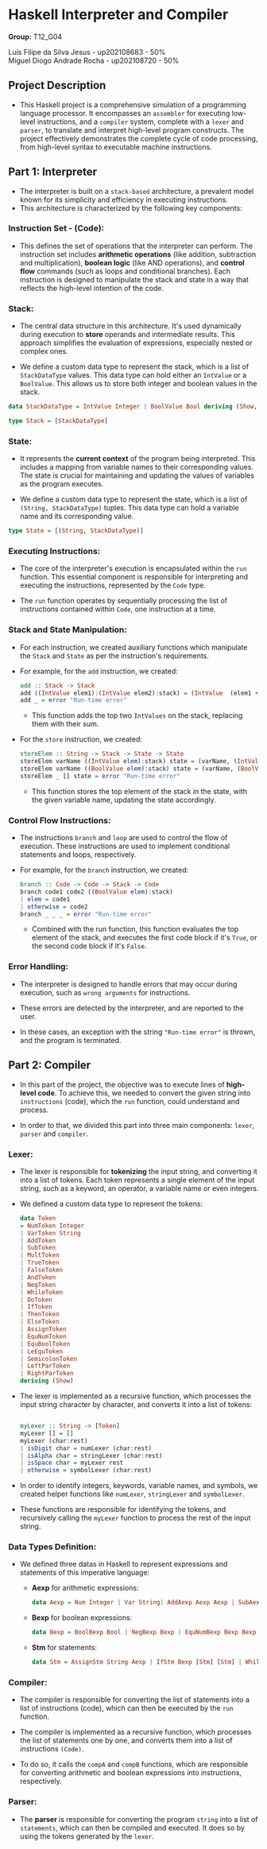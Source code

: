# Haskell Interpreter and Compiler

**Group:** T12_G04

Luís Filipe da Silva Jesus - up202108683 - 50%
<br>
Miguel Diogo Andrade Rocha - up202108720 - 50%

## Project Description

- This Haskell project is a comprehensive simulation of a programming language processor. It encompasses an `assembler` for executing low-level instructions, and a `compiler` system, complete with a `lexer` and `parser`, to translate and interpret high-level program constructs. The project effectively demonstrates the complete cycle of code processing, from high-level syntax to executable machine instructions.


## Part 1: Interpreter

- The interpreter is built on a `stack-based` architecture, a prevalent model known for its simplicity and efficiency in executing instructions.
- This architecture is characterized by the following key components:

### Instruction Set - (Code):
- This defines the set of operations that the interpreter can perform. The instruction set includes **arithmetic operations** (like addition, subtraction and multiplication), **boolean logic** (like AND operations), and **control flow** commands (such as loops and conditional branches). Each instruction is designed to manipulate the stack and state in a way that reflects the high-level intention of the code.

### Stack:
- The central data structure in this architecture. It's used dynamically during execution to **store** operands and intermediate results. This approach simplifies the evaluation of expressions, especially nested or complex ones.

- We define a custom data type to represent the stack, which is a list of `StackDataType` values. This data type can hold either an `IntValue` or a `BoolValue`. This allows us to store both integer and boolean values in the stack.

 ```haskell
 data StackDataType = IntValue Integer | BoolValue Bool deriving (Show, Eq)

 type Stack = [StackDataType]
 ```

### State:
- It represents the **current context** of the program being interpreted. This includes a mapping from variable names to their corresponding values. The state is crucial for maintaining and updating the values of variables as the program executes.

- We define a custom data type to represent the state, which is a list of `(String, StackDataType)` tuples. This data type can hold a variable name and its corresponding value.
 ```haskell
 type State = [(String, StackDataType)]
 ```

### Executing Instructions:
- The core of the interpreter's execution is encapsulated within the `run` function. This essential component is responsible for interpreting and executing the instructions, represented by the `Code` type. 

- The `run` function operates by sequentially processing the list of instructions contained within `Code`, one instruction at a time.

### Stack and State Manipulation:
- For each instruction, we created auxiliary functions which manipulate the `Stack` and `State` as per the instruction's requirements.

- For example, for the `add` instruction, we created:

    ```haskell
    add :: Stack -> Stack 
    add ((IntValue elem1):(IntValue elem2):stack) = (IntValue  (elem1 + elem2)):stack
    add _ = error "Run-time error"
    ```
  - This function adds the top two `IntValues` on the stack, replacing them with their sum.

- For the `store` instruction, we created:

     ```haskell
    storeElem :: String -> Stack -> State -> State
    storeElem varName ((IntValue elem):stack) state = (varName, (IntValue elem)) : filter ((/= varName) . fst) state
    storeElem varName ((BoolValue elem):stack) state = (varName, (BoolValue elem)) : filter ((/= varName) . fst) state
    storeElem _ [] state = error "Run-time error"
    ```
   - This function stores the top element of the stack in the state, with the given variable name, updating the state accordingly.


### Control Flow Instructions:
- The instructions `branch` and `loop` are used to control the flow of execution. These instructions are used to implement conditional statements and loops, respectively.

- For example, for the `branch` instruction, we created:

    ```haskell
    branch :: Code -> Code -> Stack -> Code
    branch code1 code2 ((BoolValue elem):stack)
    | elem = code1
    | otherwise = code2
    branch _ _ _ = error "Run-time error"
    ```
  - Combined with the run function, this function evaluates the top element of the stack, and executes the first code block if it's `True`, or the second code block if it's `False`.


### Error Handling:

- The interpreter is designed to handle errors that may occur during execution, such as `wrong arguments` for instructions.

- These errors are detected by the interpreter, and are reported to the user.

- In these cases, an exception with the string `"Run-time error"` is thrown, and the program is terminated.


## Part 2: Compiler

- In this part of the project, the objective was to execute lines of **high-level code**. To achieve this, we needed to convert the given string into `instructions` (code), which the `run` function, could understand and process. 

- In order to that, we divided this part into three main components: `lexer`, `parser` and `compiler`.

### Lexer:

- The lexer is responsible for **tokenizing** the input string, and converting it into a list of tokens. Each token represents a single element of the input string, such as a keyword, an operator, a variable name or even integers.

- We defined a custom data type to represent the tokens:
    ```haskell
    data Token
    = NumToken Integer
    | VarToken String
    | AddToken
    | SubToken
    | MultToken
    | TrueToken
    | FalseToken
    | AndToken
    | NegToken
    | WhileToken
    | DoToken
    | IfToken
    | ThenToken
    | ElseToken
    | AssignToken
    | EquNumToken
    | EquBoolToken
    | LeEquToken
    | SemicolonToken
    | LeftParToken
    | RightParToken
    deriving (Show)
    ```

- The lexer is implemented as a recursive function, which processes the input string character by character, and converts it into a list of tokens:

    ```haskell
   
    myLexer :: String -> [Token]
    myLexer [] = []
    myLexer (char:rest)
    | isDigit char = numLexer (char:rest)
    | isAlpha char = stringLexer (char:rest)
    | isSpace char = myLexer rest
    | otherwise = symbolLexer (char:rest)
    ```


 - In order to identify integers, keywords, variable names, and symbols, we created helper functions like `numLexer`, `stringLexer` and `symbolLexer`.
 
 - These functions are responsible for identifying the tokens, and recursively calling the `myLexer` function to process the rest of the input string.

### Data Types Definition:

 - We defined three datas in Haskell to represent expressions and statements of this imperative language:

    - **Aexp** for arithmetic expressions:
        ```haskell
        data Aexp = Num Integer | Var String| AddAexp Aexp Aexp | SubAexp Aexp Aexp | MultAexp Aexp Aexp deriving (Show, Eq)
        ```
    - **Bexp** for boolean expressions:
        ```haskell
        data Bexp = BoolBexp Bool | NegBexp Bexp | EquNumBexp Bexp Bexp | EquBoolBexp Bexp Bexp | LeNumBexp Bexp Bexp | AndBexp Bexp Bexp | AexpBexp Aexp deriving (Show,Eq) 
        ```
    - **Stm** for statements:
        ```haskell
        data Stm = AssignStm String Aexp | IfStm Bexp [Stm] [Stm] | WhileStm Bexp [Stm] deriving Show 
        ```

### Compiler:

- The compiler is responsible for converting the list of statements into a list of instructions (code), which can then be executed by the `run` function.

- The compiler is implemented as a recursive function, which processes the list of statements one by one, and converts them into a list of instructions `(Code)`. 

- To do so, it calls the `compA` and `compB` functions, which are responsible for converting arithmetic and boolean expressions into instructions, respectively.


### Parser:

- The **parser** is responsible for converting the program `string` into a list of `statements`, which can then be compiled and executed. It does so by using the tokens generated by the `lexer`.





